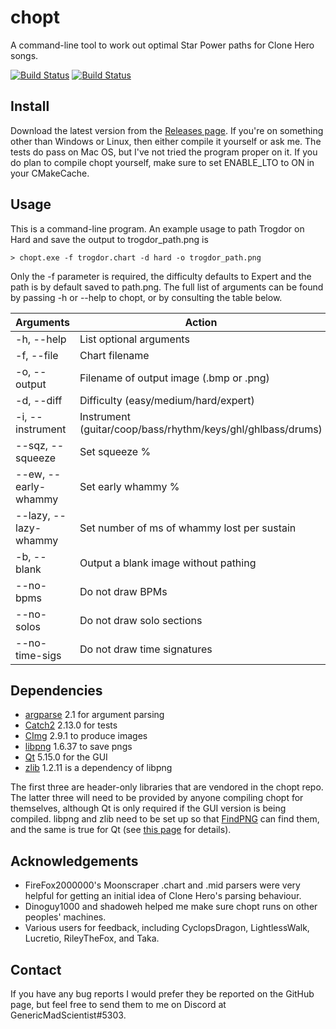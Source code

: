 # chopt

A command-line tool to work out optimal Star Power paths for Clone Hero songs.

[![Build Status](https://travis-ci.com/GenericMadScientist/chopt.svg?branch=develop)](https://travis-ci.com/GenericMadScientist/chopt)
[![Build Status](https://ci.appveyor.com/api/projects/status/github/GenericMadScientist/chopt?branch=develop&svg=true)](https://ci.appveyor.com/project/GenericMadScientist/chopt)

## Install

Download the latest version from the [Releases page](../../releases). If you're
on something other than Windows or Linux, then either compile it yourself or ask
me. The tests do pass on Mac OS, but I've not tried the program proper on it. If
you do plan to compile chopt yourself, make sure to set ENABLE_LTO to ON in your
CMakeCache.

## Usage

This is a command-line program. An example usage to path Trogdor on Hard and
save the output to trogdor_path.png is

```
> chopt.exe -f trogdor.chart -d hard -o trogdor_path.png
```

Only the -f parameter is required, the difficulty defaults to Expert and the
path is by default saved to path.png. The full list of arguments can be found
by passing -h or --help to chopt, or by consulting the table below.

| Arguments             | Action                                                      |
| --------------------- | ----------------------------------------------------------- |
| -h, --help            | List optional arguments                                     |
| -f, --file            | Chart filename                                              |
| -o, --output          | Filename of output image (.bmp or .png)                     |
| -d, --diff            | Difficulty (easy/medium/hard/expert)                        |
| -i, --instrument      | Instrument (guitar/coop/bass/rhythm/keys/ghl/ghlbass/drums) |
| --sqz, --squeeze      | Set squeeze %                                               |
| --ew, --early-whammy  | Set early whammy %                                          |
| --lazy, --lazy-whammy | Set number of ms of whammy lost per sustain                 |
| -b, --blank           | Output a blank image without pathing                        |
| --no-bpms             | Do not draw BPMs                                            |
| --no-solos            | Do not draw solo sections                                   |
| --no-time-sigs        | Do not draw time signatures                                 |

## Dependencies

* [argparse](https://github.com/p-ranav/argparse) 2.1 for argument parsing
* [Catch2](https://github.com/catchorg/Catch2) 2.13.0 for tests
* [CImg](https://cimg.eu) 2.9.1 to produce images
* [libpng](http://libpng.org/pub/png/libpng.html) 1.6.37 to save pngs
* [Qt](https://www.qt.io) 5.15.0 for the GUI
* [zlib](https://zlib.net) 1.2.11 is a dependency of libpng

The first three are header-only libraries that are vendored in the chopt repo.
The latter three will need to be provided by anyone compiling chopt for
themselves, although Qt is only required if the GUI version is being compiled.
libpng and zlib need to be set up so that
[FindPNG](https://cmake.org/cmake/help/latest/module/FindPNG.html) can find
them, and the same is true for Qt (see
[this page](https://cmake.org/cmake/help/latest/manual/cmake-qt.7.html) for
details).

## Acknowledgements

* FireFox2000000's Moonscraper .chart and .mid parsers were very helpful for
getting an initial idea of Clone Hero's parsing behaviour.
* Dinoguy1000 and shadoweh helped me make sure chopt runs on other peoples'
machines.
* Various users for feedback, including CyclopsDragon, LightlessWalk, Lucretio,
RileyTheFox, and Taka.

## Contact

If you have any bug reports I would prefer they be reported on the GitHub page,
but feel free to send them to me on Discord at GenericMadScientist#5303.
